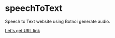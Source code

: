 # speechToText

Speech to Text website using Botnoi generate audio.

[Let's get URL link](https://speechtotextapp.netlify.app)
